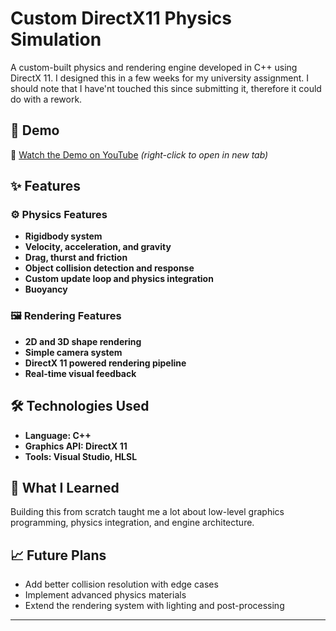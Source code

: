 # Custom DirectX11 Physics Simulation

A custom-built physics and rendering engine developed in C++ using DirectX 11. I designed this in a few weeks for my university assignment. I should note that I have'nt touched this since submitting it, therefore it could do with a rework.

## 🎥 Demo

🎥 [Watch the Demo on YouTube](https://www.youtube.com/watch?v=az4Oyv8ZS7I) *(right-click to open in new tab)*

## ✨ Features

### ⚙️ Physics Features
- **Rigidbody system**
- **Velocity, acceleration, and gravity**
- **Drag, thurst and friction**
- **Object collision detection and response**
- **Custom update loop and physics integration**
- **Buoyancy**

### 🖼 Rendering Features
- **2D and 3D shape rendering**
- **Simple camera system**
- **DirectX 11 powered rendering pipeline**
- **Real-time visual feedback**

## 🛠 Technologies Used
- **Language: C++**
- **Graphics API: DirectX 11**
- **Tools: Visual Studio, HLSL**

## 🧠 What I Learned

Building this from scratch taught me a lot about low-level graphics programming, physics integration, and engine architecture.

## 📈 Future Plans
- Add better collision resolution with edge cases
- Implement advanced physics materials
- Extend the rendering system with lighting and post-processing

---
